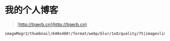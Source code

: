 # 我的个人博客

> [http://tigerb.cn](http://tigerb.cn)

```
imageMogr2/thumbnail/640x480!/format/webp/blur/1x0/quality/75|imageslim
```
